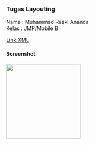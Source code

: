 ### Tugas Layouting

Nama : Muhammad Rezki Ananda
<br>
Kelas : JMP/Mobile B

[Link XML](https://raw.githubusercontent.com/newbiexpert/Android-Kotlin-TugasDTS-Layouting/master/app/src/main/res/layout/activity_main.xml "Link XML")

#### Screenshot

<img src="https://raw.githubusercontent.com/newbiexpert/Android-Kotlin-TugasDTS-Layouting/master/screenshot/Screenshot_1627997410.png" width="200" />

